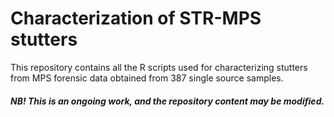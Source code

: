 # Characterization of STR-MPS stutters

This repository contains all the R scripts used for characterizing stutters from MPS forensic data obtained from 387 single source samples.

##### NB! This is an ongoing work, and the repository content may be modified.


